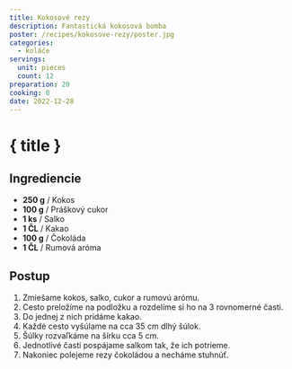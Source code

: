 ```yaml
---
title: Kokosové rezy
description: Fantastická kokosová bomba
poster: /recipes/kokosove-rezy/poster.jpg
categories:
  - koláče
servings:
  unit: pieces
  count: 12
preparation: 20
cooking: 0
date: 2022-12-28
---
```


# { title }

## Ingrediencie

- **250 g** / Kokos
- **100 g** / Práškový cukor
- **1 ks** / Salko
- **1 ČL** / Kakao
- **100 g** / Čokoláda
- **1 ČL** / Rumová aróma

## Postup

1. Zmiešame kokos, salko, cukor a rumovú arómu.
2. Cesto preložíme na podložku a rozdelíme si ho na 3 rovnomerné časti.
3. Do jednej z nich pridáme kakao.
4. Každé cesto vyšúlame na cca 35 cm dlhý šúlok.
5. Šúlky rozvaľkáme na šírku cca 5 cm.
6. Jednotlivé časti pospájame salkom tak, že ich potrieme.
7. Nakoniec polejeme rezy čokoládou a necháme stuhnúť.
